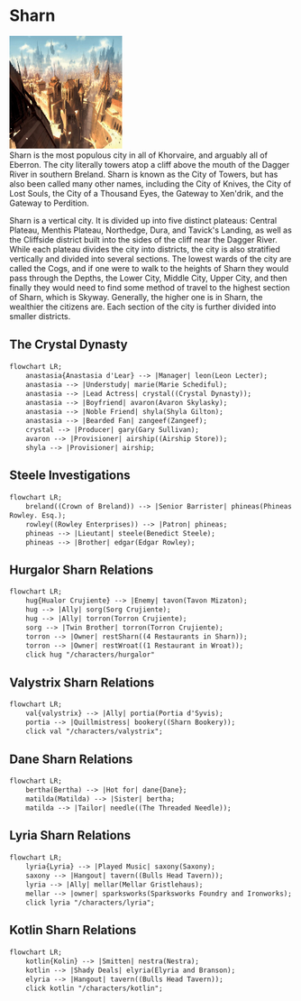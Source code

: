 # Sharn

<div class="flex mb-8 space-x-12">
    <img src="/images/places/sharn.jpg" style="width: 200px; height: 200px" class="rounded-full mx-auto"/>
    <div>
        Sharn is the most populous city in all of Khorvaire, and arguably all of Eberron. The city literally towers atop a cliff above the mouth of the Dagger River in southern Breland. Sharn is known as the City of Towers, but has also been called many other names, including the City of Knives, the City of Lost Souls, the City of a Thousand Eyes, the Gateway to Xen'drik, and the Gateway to Perdition.
    </div>
</div>

Sharn is a vertical city. It is divided up into five distinct plateaus: Central Plateau, Menthis Plateau, Northedge, Dura, and Tavick's Landing, as well as the Cliffside district built into the sides of the cliff near the Dagger River. While each plateau divides the city into districts, the city is also stratified vertically and divided into several sections. The lowest wards of the city are called the Cogs, and if one were to walk to the heights of Sharn they would pass through the Depths, the Lower City, Middle City, Upper City, and then finally they would need to find some method of travel to the highest section of Sharn, which is Skyway. Generally, the higher one is in Sharn, the wealthier the citizens are. Each section of the city is further divided into smaller districts.

## The Crystal Dynasty

```mermaid
flowchart LR;
    anastasia{Anastasia d'Lear} --> |Manager| leon(Leon Lecter);
    anastasia --> |Understudy| marie(Marie Schediful);
    anastasia --> |Lead Actress| crystal((Crystal Dynasty));
    anastasia --> |Boyfriend| avaron(Avaron Skylasky);
    anastasia --> |Noble Friend| shyla(Shyla Gilton);
    anastasia --> |Bearded Fan| zangeef(Zangeef);
    crystal --> |Producer| gary(Gary Sullivan);
    avaron --> |Provisioner| airship((Airship Store));
    shyla --> |Provisioner| airship;
```

## Steele Investigations

```mermaid
flowchart LR;
    breland((Crown of Breland)) --> |Senior Barrister| phineas(Phineas Rowley. Esq.);
    rowley((Rowley Enterprises)) --> |Patron| phineas;
    phineas --> |Lieutant| steele(Benedict Steele);
    phineas --> |Brother| edgar(Edgar Rowley);
```

## Hurgalor Sharn Relations

```mermaid
flowchart LR;
    hug{Hualor Crujiente} --> |Enemy| tavon(Tavon Mizaton);
    hug --> |Ally| sorg(Sorg Crujiente);
    hug --> |Ally| torron(Torron Crujiente);
    sorg --> |Twin Brother| torron(Torron Crujiente);
    torron --> |Owner| restSharn((4 Restaurants in Sharn));
    torron --> |Owner| restWroat((1 Restaurant in Wroat));
    click hug "/characters/hurgalor"
```

## Valystrix Sharn Relations

```mermaid
flowchart LR;
    val{valystrix} --> |Ally| portia(Portia d'Syvis);
    portia --> |Quillmistress| bookery((Sharn Bookery));
    click val "/characters/valystrix";
```

## Dane Sharn Relations

```mermaid
flowchart LR;
    bertha(Bertha) --> |Hot for| dane{Dane};
    matilda(Matilda) --> |Sister| bertha;
    matilda --> |Tailor| needle((The Threaded Needle));
```

## Lyria Sharn Relations

```mermaid
flowchart LR;
    lyria{Lyria} --> |Played Music| saxony(Saxony);
    saxony --> |Hangout| tavern((Bulls Head Tavern));
    lyria --> |Ally| mellar(Mellar Gristlehaus);
    mellar --> |owner| sparksworks(Sparksworks Foundry and Ironworks);
    click lyria "/characters/lyria";
```

## Kotlin Sharn Relations

```mermaid
flowchart LR;
    kotlin{Kolin} --> |Smitten| nestra(Nestra);
    kotlin --> |Shady Deals| elyria(Elyria and Branson);
    elyria --> |Hangout| tavern((Bulls Head Tavern));
    click kotlin "/characters/kotlin";
```

